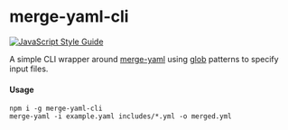 # merge-yaml-cli

[![JavaScript Style Guide](https://cdn.rawgit.com/feross/standard/master/badge.svg)](https://github.com/feross/standard)

A simple CLI wrapper around [merge-yaml](https://www.npmjs.com/package/merge-yaml) using [glob](https://www.npmjs.com/package/glob) patterns to specify input files.

#### Usage

```shell
npm i -g merge-yaml-cli
merge-yaml -i example.yaml includes/*.yml -o merged.yml
```
